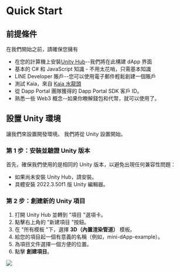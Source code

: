# Quick Start

## 前提條件

在我們開始之前，請確保您擁有

- 在您的計算機上安裝[Unity Hub](https://unity.com/download)--我們將在此構建 dApp 界面
- 基本的 C# 和 JavaScript 知識 - 不用太花哨，只需基本知識
- LINE Developer 賬戶--您可以使用電子郵件輕鬆創建一個賬戶
- 測試 Kaia，來自 [Kaia 水龍頭](https://faucet.kaia.io/)
- 從 Dapp Portal 團隊獲得的 Dapp Portal SDK 客戶 ID。
- 熟悉一些 Web3 概念--如果你瞭解錢包和代幣，就可以使用了。

## 設置 Unity 環境

讓我們來設置開發環境。 我們將從 Unity 設置開始。

### 第 1 步：安裝並驗證 Unity 版本

首先，確保我們使用的是相同的 Unity 版本，以避免出現任何兼容性問題：

- 如果尚未安裝 Unity Hub，請安裝。
- 具體安裝 2022.3.50f1 版 Unity 編輯器。

### 第 2 步：創建新的 Unity 項目

1. 打開 Unity Hub 並轉到 "項目 "選項卡。
2. 點擊右上角的 "新建項目 "按鈕。
3. 在 "所有模板 "下，選擇 **3D（內置渲染管道）** 模板。
4. 給您的項目起一個有意義的名稱（例如，mini-dApp-example）。
5. 為項目文件選擇一個方便的位置。
6. 點擊 **創建項目**。

![](/img/minidapps/unity-minidapp/create-unity-mini-dApp.png)
